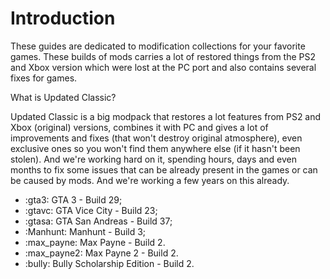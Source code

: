 # Introduction

These guides are dedicated to modification collections for your favorite games. These builds of mods carries a lot of restored things from the PS2 and Xbox version which were lost at the PC port and also contains several fixes for games.

What is Updated Classic?

Updated Classic is a big modpack that restores a lot features from PS2 and Xbox (original) versions, combines it with PC and gives a lot of improvements and fixes (that won't destroy original atmosphere), even exclusive ones so you won't find them anywhere else (if it hasn't been stolen). And we're working hard on it, spending hours, days and even months to fix some issues that can be already present in the games or can be caused by mods. And we're working a few years on this already.

- :gta3: GTA 3 - Build 29;
- :gtavc: GTA Vice City - Build 23; 
- :gtasa: GTA San Andreas - Build 37;
- :Manhunt: Manhunt - Build 3;
- :max_payne: Max Payne - Build 2.
- :max_payne2: Max Payne 2 - Build 2.
- :bully: Bully Scholarship Edition - Build 2.
